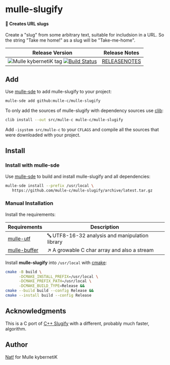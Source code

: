 # mulle-slugify

#### 🐌 Creates URL slugs

Create a "slug" from some arbitrary text, suitable for includsion in
a URL. So the string "Take me home!" as a slug will be "Take-me-home".

| Release Version                                       | Release Notes
|-------------------------------------------------------|--------------
| ![Mulle kybernetiK tag](https://img.shields.io/github/tag/mulle-c/mulle-slugify.svg?branch=release) [![Build Status](https://github.com/mulle-c/mulle-slugify/workflows/CI/badge.svg?branch=release)](//github.com/mulle-c/mulle-slugify/actions)| [RELEASENOTES](RELEASENOTES.md) |







## Add

Use [mulle-sde](//github.com/mulle-sde) to add mulle-slugify to your project:

``` sh
mulle-sde add github:mulle-c/mulle-slugify
```

To only add the sources of mulle-slugify with dependency
sources use [clib](https://github.com/clibs/clib):


``` sh
clib install --out src/mulle-c mulle-c/mulle-slugify
```

Add `-isystem src/mulle-c` to your `CFLAGS` and compile all the sources that were downloaded with your project.


## Install

### Install with mulle-sde

Use [mulle-sde](//github.com/mulle-sde) to build and install mulle-slugify and all dependencies:

``` sh
mulle-sde install --prefix /usr/local \
   https://github.com/mulle-c/mulle-slugify/archive/latest.tar.gz
```

### Manual Installation

Install the requirements:

| Requirements                                 | Description
|----------------------------------------------|-----------------------
| [mulle-utf](https://github.com/mulle-c/mulle-utf)             | 🔤 UTF8-16-32 analysis and manipulation library
| [mulle-buffer](https://github.com/mulle-c/mulle-buffer)             | ↗️ A growable C char array and also a stream

Install **mulle-slugify** into `/usr/local` with [cmake](https://cmake.org):

``` sh
cmake -B build \
      -DCMAKE_INSTALL_PREFIX=/usr/local \
      -DCMAKE_PREFIX_PATH=/usr/local \
      -DCMAKE_BUILD_TYPE=Release &&
cmake --build build --config Release &&
cmake --install build --config Release
```

## Acknowledgments

This is a C port of [C++ Slugify](https://github.com/thomasbrueggemann/cpp-slugify)
with a different, probably much faster, algorithm.

## Author

[Nat!](https://mulle-kybernetik.com/weblog) for Mulle kybernetiK


